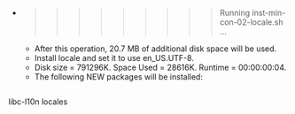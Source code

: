 * >>>>>>>>> Running inst-min-con-02-locale.sh ...
  * After this operation, 20.7 MB of additional disk space will be used.
  * Install locale and set it to use en_US.UTF-8.
  * Disk size = 791296K. Space Used = 28616K. Runtime = 00:00:00:04.
  * The following NEW packages will be installed:
  ```bash
libc-l10n locales
  ```
